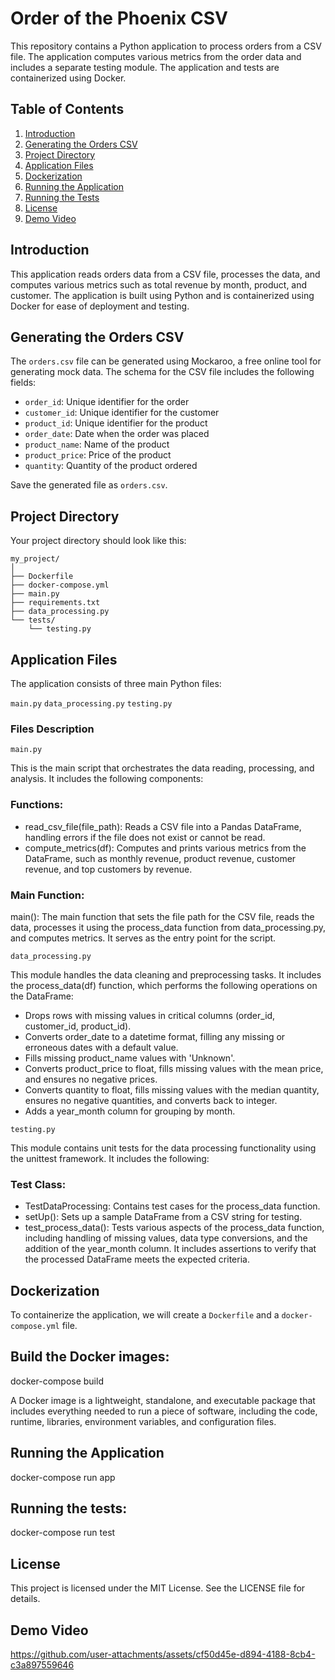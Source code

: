 # Order of the Phoenix CSV

This repository contains a Python application to process orders from a CSV file. The application computes various metrics from the order data and includes a separate testing module. The application and tests are containerized using Docker.

## Table of Contents

1. [Introduction](#introduction)
2. [Generating the Orders CSV](#generating-the-orders-csv)
3. [Project Directory](#project-directory)
4. [Application Files](#application-files)
5. [Dockerization](#dockerization)
6. [Running the Application](#running-the-application)
7. [Running the Tests](#running-the-tests)
8. [License](#license)
9. [Demo Video](#demo-video)

## Introduction

This application reads orders data from a CSV file, processes the data, and computes various metrics such as total revenue by month, product, and customer. The application is built using Python and is containerized using Docker for ease of deployment and testing.

## Generating the Orders CSV

The `orders.csv` file can be generated using Mockaroo, a free online tool for generating mock data. The schema for the CSV file includes the following fields:

- `order_id`: Unique identifier for the order
- `customer_id`: Unique identifier for the customer
- `product_id`: Unique identifier for the product
- `order_date`: Date when the order was placed
- `product_name`: Name of the product
- `product_price`: Price of the product
- `quantity`: Quantity of the product ordered

Save the generated file as `orders.csv`.

## Project Directory

Your project directory should look like this:
~~~
my_project/  
│  
├── Dockerfile  
├── docker-compose.yml  
├── main.py  
├── requirements.txt  
├── data_processing.py  
└── tests/  
    └── testing.py  
~~~

## Application Files

The application consists of three main Python files:

`main.py`
`data_processing.py`
`testing.py`

### Files Description

`main.py`

This is the main script that orchestrates the data reading, processing, and analysis. It includes the following components:

### Functions:

- read_csv_file(file_path): Reads a CSV file into a Pandas DataFrame, handling errors if the file does not exist or cannot be read.
- compute_metrics(df): Computes and prints various metrics from the DataFrame, such as monthly revenue, product revenue, customer revenue, and top customers by revenue.

### Main Function:

main(): The main function that sets the file path for the CSV file, reads the data, processes it using the process_data function from data_processing.py, and computes metrics. It serves as the entry point for the script.

`data_processing.py`

This module handles the data cleaning and preprocessing tasks. It includes the process_data(df) function, which performs the following operations on the DataFrame:

- Drops rows with missing values in critical columns (order_id, customer_id, product_id).
- Converts order_date to a datetime format, filling any missing or erroneous dates with a default value.
- Fills missing product_name values with 'Unknown'.
- Converts product_price to float, fills missing values with the mean price, and ensures no negative prices.
- Converts quantity to float, fills missing values with the median quantity, ensures no negative quantities, and converts back to integer.
- Adds a year_month column for grouping by month.

`testing.py`

This module contains unit tests for the data processing functionality using the unittest framework. It includes the following:

### Test Class:

- TestDataProcessing: Contains test cases for the process_data function.
- setUp(): Sets up a sample DataFrame from a CSV string for testing.
- test_process_data(): Tests various aspects of the process_data function, including handling of missing values, data type conversions, and the addition of the year_month 
    column. It includes assertions to verify that the processed DataFrame meets the expected criteria.

## Dockerization

To containerize the application, we will create a `Dockerfile` and a `docker-compose.yml` file.

## Build the Docker images:

  docker-compose build
  
A Docker image is a lightweight, standalone, and executable package that includes everything needed to run a piece of software, including the code, runtime, libraries, environment variables, and configuration files.

## Running the Application
  
  docker-compose run app
  
## Running the tests:

  docker-compose run test

## License

This project is licensed under the MIT License. See the LICENSE file for details.

## Demo Video

https://github.com/user-attachments/assets/cf50d45e-d894-4188-8cb4-c3a897559646
